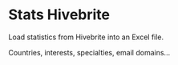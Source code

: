 # Stats Hivebrite
Load statistics from Hivebrite into an Excel file.

Countries, interests, specialties, email domains...